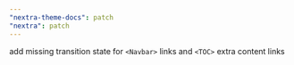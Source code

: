 ```yaml
---
"nextra-theme-docs": patch
"nextra": patch
---
```


add missing transition state for `<Navbar>` links and `<TOC>` extra content links
